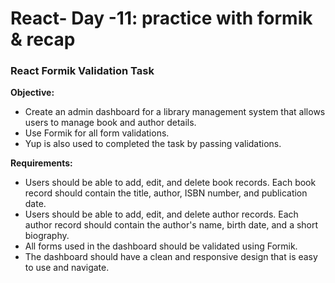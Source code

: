 # React- Day -11: practice with formik & recap
### React Formik Validation Task

**Objective:**
-  Create an admin dashboard for a library management system that allows users to manage book and author details.
- Use Formik for all form validations.  
- Yup is also used to completed the task by passing validations.

**Requirements:**
- Users should be able to add, edit, and delete book records. Each book record should contain the title, author, ISBN number, and publication date.   
- Users should be able to add, edit, and delete author records. Each author record should contain the author's name, birth date, and a short biography.   
- All forms used in the dashboard should be validated using Formik.    
- The dashboard should have a clean and responsive design that is easy to use and navigate.

